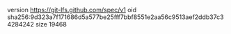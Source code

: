 version https://git-lfs.github.com/spec/v1
oid sha256:9d323a7f171686d5a577be25fff7bbf8551e2aa56c9513aef2ddb37c34284242
size 19468
